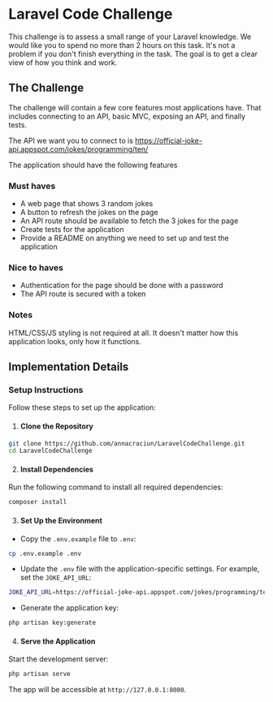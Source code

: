 # Laravel Code Challenge

This challenge is to assess a small range of your Laravel knowledge. We would like you to spend no more than 2 hours on this task. It's not a problem if you don't finish everything in the task. The goal is to get a clear view of how you think and work.

## The Challenge
The challenge will contain a few core features most applications have. That includes connecting to an API, basic MVC, exposing an API, and finally tests.

The API we want you to connect to is https://official-joke-api.appspot.com/jokes/programming/ten/

The application should have the following features

### Must haves
- A web page that shows 3 random jokes
- A button to refresh the jokes on the page
- An API route should be available to fetch the 3 jokes for the page
- Create tests for the application
- Provide a README on anything we need to set up and test the application

### Nice to haves
- Authentication for the page should be done with a password 
- The API route is secured with a token

### Notes
HTML/CSS/JS styling is not required at all. It doesn't matter how this application looks, only how it functions.

## Implementation Details

### Setup Instructions

Follow these steps to set up the application:

1. #### Clone the Repository
```bash
git clone https://github.com/annacraciun/LaravelCodeChallenge.git
cd LaravelCodeChallenge
```

2. #### Install Dependencies
Run the following command to install all required dependencies:
```bash
composer install
```
3. #### Set Up the Environment
- Copy the `.env.example` file to `.env`:
```bash
cp .env.example .env
```

- Update the `.env` file with the application-specific settings. For example, set the `JOKE_API_URL`:
```bash
JOKE_API_URL=https://official-joke-api.appspot.com/jokes/programming/ten/
```

- Generate the application key:
```bash
php artisan key:generate
```

4. #### Serve the Application
Start the development server:
```bash
php artisan serve
```
The app will be accessible at `http://127.0.0.1:8000`.

